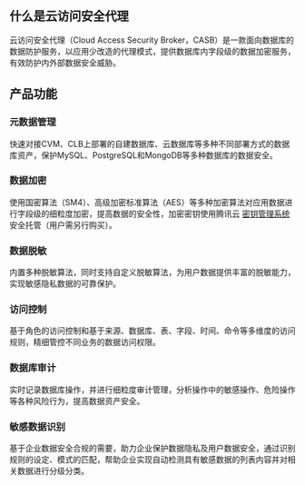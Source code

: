 ## 什么是云访问安全代理
云访问安全代理（Cloud Access Security Broker，CASB）是一款面向数据库的数据防护服务，以应用少改造的代理模式，提供数据库内字段级的数据加密服务，有效防护内外部数据安全威胁。

## 产品功能
### 元数据管理
快速对接CVM、CLB上部署的自建数据库、云数据库等多种不同部署方式的数据库资产，保护MySQL、PostgreSQL和MongoDB等多种数据库的数据安全。
### 数据加密
使用国密算法（SM4）、高级加密标准算法（AES）等多种加密算法对应用数据进行字段级的细粒度加密，提高数据的安全性，加密密钥使用腾讯云 [密钥管理系统](https://cloud.tencent.com/product/kms) 安全托管（用户需另行购买）。
### 数据脱敏
内置多种脱敏算法，同时支持自定义脱敏算法，为用户数据提供丰富的脱敏能力，实现敏感隐私数据的可靠保护。
### 访问控制
基于角色的访问控制和基于来源、数据库、表、字段、时间、命令等多维度的访问规则，精细管控不同业务的数据访问权限。
### 数据库审计
实时记录数据库操作，并进行细粒度审计管理，分析操作中的敏感操作、危险操作等各种风险行为，提高数据资产安全。
### 敏感数据识别
基于企业数据安全合规的需要，助力企业保护数据隐私及用户数据安全，通过识别规则的设定、模式的匹配，帮助企业实现自动检测具有敏感数据的列表内容并对相关数据进行分级分类。
